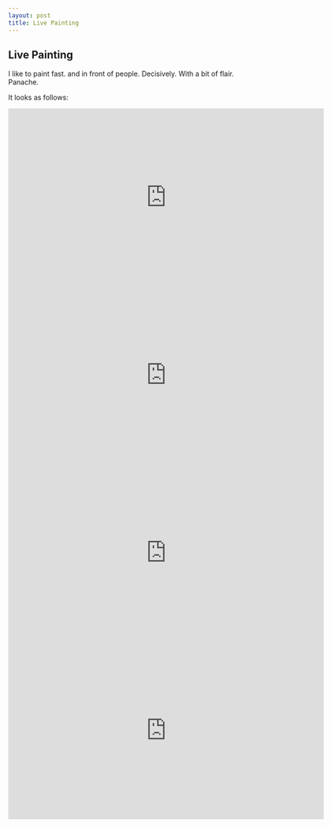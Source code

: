 ```yaml
---
layout: post
title: Live Painting 
---
```

## Live Painting


<span class="newthought"> I like to paint fast.</span> and in front of people. Decisively.  With a bit of flair. Panache.

It looks as follows: 

<iframe src="https://player.vimeo.com/video/167660025" width="640" height="360" frameborder="0" webkitallowfullscreen mozallowfullscreen allowfullscreen></iframe>

<iframe src="https://player.vimeo.com/video/216054963" width="640" height="360" frameborder="0" webkitallowfullscreen mozallowfullscreen allowfullscreen></iframe>

<iframe src="https://player.vimeo.com/video/197821843" width="640" height="360" frameborder="0" webkitallowfullscreen mozallowfullscreen allowfullscreen></iframe>

<iframe src="https://player.vimeo.com/video/167796635" width="640" height="360" frameborder="0" webkitallowfullscreen mozallowfullscreen allowfullscreen></iframe>


